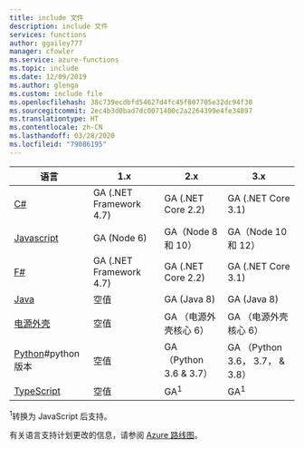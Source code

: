```yaml
---
title: include 文件
description: include 文件
services: functions
author: ggailey777
manager: cfowler
ms.service: azure-functions
ms.topic: include
ms.date: 12/09/2019
ms.author: glenga
ms.custom: include file
ms.openlocfilehash: 38c739ecdbfd54627d4fc45f807705e32dc94f30
ms.sourcegitcommit: 2ec4b3d0bad7dc0071400c2a2264399e4fe34897
ms.translationtype: HT
ms.contentlocale: zh-CN
ms.lasthandoff: 03/28/2020
ms.locfileid: "79086195"
---
```

|语言                                 |1.x         |2.x| 3.x |
|-----------------------------------------|------------|---| --- |
|[C#](../articles/azure-functions/functions-reference-csharp.md)|GA (.NET Framework 4.7)|GA (.NET Core 2.2)| GA (.NET Core 3.1) |
|[Javascript](../articles/azure-functions/functions-reference-node.md#node-version)|GA (Node 6)|GA（Node 8 和 10）| GA（Node 10 和 12） |
|[F#](../articles/azure-functions/functions-reference-fsharp.md)|GA (.NET Framework 4.7)|GA (.NET Core 2.2)| GA (.NET Core 3.1) |
|[Java](../articles/azure-functions/functions-reference-java.md)|空值|GA (Java 8)| GA (Java 8)|
|[电源外壳](../articles/azure-functions/functions-reference-powershell.md) |空值|GA （电源外壳核心 6）| GA （电源外壳核心 6）|
|[Python](../articles/azure-functions/functions-reference-python.md)#python 版本|空值|GA （Python 3.6 & 3.7）| GA （Python 3.6， 3.7， & 3.8）|
|[TypeScript](../articles/azure-functions/functions-reference-node.md#typescript) |空值|GA<sup>1</sup>| GA<sup>1</sup> |


<sup>1</sup>转换为 JavaScript 后支持。

有关语言支持计划更改的信息，请参阅 [Azure 路线图](https://azure.microsoft.com/roadmap/?tag=functions)。
